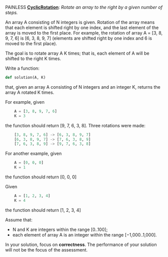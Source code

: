 PAINLESS [**CyclicRotation**](https://app.codility.com/programmers/lessons/2-arrays/cyclic_rotation/):
*Rotate an array to the right by a given number of steps.*

An array A consisting of N integers is given. Rotation of the array means that each element is shifted right by one index, and the last element of the array is moved to the first place. For example, the rotation of array A = [3, 8, 9, 7, 6] is [6, 3, 8, 9, 7] (elements are shifted right by one index and 6 is moved to the first place).

The goal is to rotate array A K times; that is, each element of A will be shifted to the right K times.

Write a function:
```python
def solution(A, K)
```

that, given an array A consisting of N integers and an integer K, returns the array A rotated K times.

For example, given
```python
    A = [3, 8, 9, 7, 6]
    K = 3
```
the function should return [9, 7, 6, 3, 8]. Three rotations were made:
```python
    [3, 8, 9, 7, 6] -> [6, 3, 8, 9, 7]
    [6, 3, 8, 9, 7] -> [7, 6, 3, 8, 9]
    [7, 6, 3, 8, 9] -> [9, 7, 6, 3, 8]
```
For another example, given
```python
    A = [0, 0, 0]
    K = 1
```
the function should return [0, 0, 0]

Given
```python
    A = [1, 2, 3, 4]
    K = 4
```
the function should return [1, 2, 3, 4]

Assume that:

- N and K are integers within the range [0..100];
- each element of array A is an integer within the range [−1,000..1,000].

In your solution, focus on **correctness**. The performance of your solution will not be the focus of the assessment.
